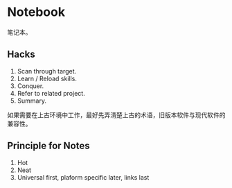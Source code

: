 # Notebook

笔记本。

## Hacks

1. Scan through target.
2. Learn / Reload skills.
3. Conquer.
4. Refer to related project.
5. Summary.

如果需要在上古环境中工作，最好先弄清楚上古的术语，旧版本软件与现代软件的兼容性。

## Principle for Notes

1. Hot
2. Neat
3. Universal first, plaform specific later, links last
